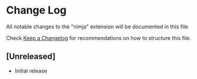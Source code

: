 # Change Log

All notable changes to the "nimja" extension will be documented in this file.

Check [Keep a Changelog](http://keepachangelog.com/) for recommendations on how to structure this file.

## [Unreleased]

- Initial release